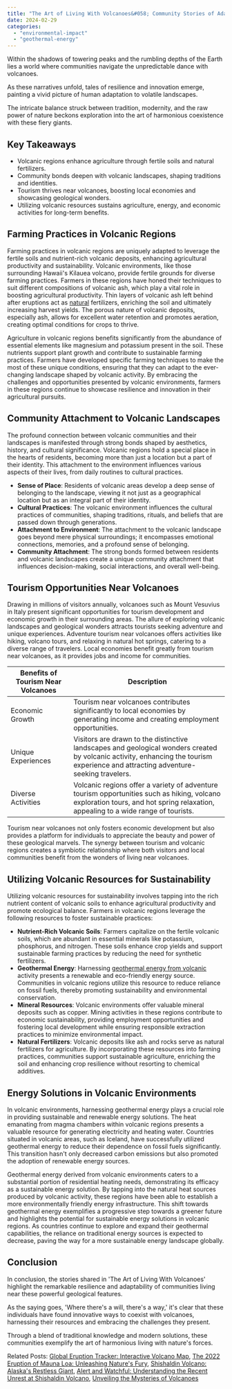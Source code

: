 ```yaml
---
title: "The Art of Living With Volcanoes&#058; Community Stories of Adaptation"
date: 2024-02-29
categories: 
  - "environmental-impact"
  - "geothermal-energy"
---
```


Within the shadows of towering peaks and the rumbling depths of the Earth lies a world where communities navigate the unpredictable dance with volcanoes.

As these narratives unfold, tales of resilience and innovation emerge, painting a vivid picture of human adaptation to volatile landscapes.

The intricate balance struck between tradition, modernity, and the raw power of nature beckons exploration into the art of harmonious coexistence with these fiery giants.

## Key Takeaways

- Volcanic regions enhance agriculture through fertile soils and natural fertilizers.
- Community bonds deepen with volcanic landscapes, shaping traditions and identities.
- Tourism thrives near volcanoes, boosting local economies and showcasing geological wonders.
- Utilizing volcanic resources sustains agriculture, energy, and economic activities for long-term benefits.

## Farming Practices in Volcanic Regions

Farming practices in volcanic regions are uniquely adapted to leverage the fertile soils and nutrient-rich volcanic deposits, enhancing agricultural productivity and sustainability. Volcanic environments, like those surrounding Hawaii's Kilauea volcano, provide fertile grounds for diverse farming practices. Farmers in these regions have honed their techniques to suit different compositions of volcanic ash, which play a vital role in boosting agricultural productivity. Thin layers of volcanic ash left behind after eruptions act as [natural](https://magmamatters.com/the-art-and-science-of-volcano-monitoring/ "The Art and Science of Volcano Monitoring") fertilizers, enriching the soil and ultimately increasing harvest yields. The porous nature of volcanic deposits, especially ash, allows for excellent water retention and promotes aeration, creating optimal conditions for crops to thrive.

Agriculture in volcanic regions benefits significantly from the abundance of essential elements like magnesium and potassium present in the soil. These nutrients support plant growth and contribute to sustainable farming practices. Farmers have developed specific farming techniques to make the most of these unique conditions, ensuring that they can adapt to the ever-changing landscape shaped by volcanic activity. By embracing the challenges and opportunities presented by volcanic environments, farmers in these regions continue to showcase resilience and innovation in their agricultural pursuits.

## Community Attachment to Volcanic Landscapes

The profound connection between volcanic communities and their landscapes is manifested through strong bonds shaped by aesthetics, history, and cultural significance. Volcanic regions hold a special place in the hearts of residents, becoming more than just a location but a part of their identity. This attachment to the environment influences various aspects of their lives, from daily routines to cultural practices.

- **Sense of Place**: Residents of volcanic areas develop a deep sense of belonging to the landscape, viewing it not just as a geographical location but as an integral part of their identity.
- **Cultural Practices**: The volcanic environment influences the cultural practices of communities, shaping traditions, rituals, and beliefs that are passed down through generations.
- **Attachment to Environment**: The attachment to the volcanic landscape goes beyond mere physical surroundings; it encompasses emotional connections, memories, and a profound sense of belonging.
- **Community Attachment**: The strong bonds formed between residents and volcanic landscapes create a unique community attachment that influences decision-making, social interactions, and overall well-being.

## Tourism Opportunities Near Volcanoes

Drawing in millions of visitors annually, volcanoes such as Mount Vesuvius in Italy present significant opportunities for tourism development and economic growth in their surrounding areas. The allure of exploring volcanic landscapes and geological wonders attracts tourists seeking adventure and unique experiences. Adventure tourism near volcanoes offers activities like hiking, volcano tours, and relaxing in natural hot springs, catering to a diverse range of travelers. Local economies benefit greatly from tourism near volcanoes, as it provides jobs and income for communities.

| **Benefits of Tourism Near Volcanoes** | **Description** |
| --- | --- |
| Economic Growth | Tourism near volcanoes contributes significantly to local economies by generating income and creating employment opportunities. |
| Unique Experiences | Visitors are drawn to the distinctive landscapes and geological wonders created by volcanic activity, enhancing the tourism experience and attracting adventure-seeking travelers. |
| Diverse Activities | Volcanic regions offer a variety of adventure tourism opportunities such as hiking, volcano exploration tours, and hot spring relaxation, appealing to a wide range of tourists. |

Tourism near volcanoes not only fosters economic development but also provides a platform for individuals to appreciate the beauty and power of these geological marvels. The synergy between tourism and volcanic regions creates a symbiotic relationship where both visitors and local communities benefit from the wonders of living near volcanoes.

## Utilizing Volcanic Resources for Sustainability

Utilizing volcanic resources for sustainability involves tapping into the rich nutrient content of volcanic soils to enhance agricultural productivity and promote ecological balance. Farmers in volcanic regions leverage the following resources to foster sustainable practices:

- **Nutrient-Rich Volcanic Soils**: Farmers capitalize on the fertile volcanic soils, which are abundant in essential minerals like potassium, phosphorus, and nitrogen. These soils enhance crop yields and support sustainable farming practices by reducing the need for synthetic fertilizers.
- **Geothermal Energy**: Harnessing [geothermal energy from volcanic](https://magmamatters.com/geothermal-energy-and-its-volcanic-origins/ "Geothermal Energy and Its Volcanic Origins") activity presents a renewable and eco-friendly energy source. Communities in volcanic regions utilize this resource to reduce reliance on fossil fuels, thereby promoting sustainability and environmental conservation.
- **Mineral Resources**: Volcanic environments offer valuable mineral deposits such as copper. Mining activities in these regions contribute to economic sustainability, providing employment opportunities and fostering local development while ensuring responsible extraction practices to minimize environmental impact.
- **Natural Fertilizers**: Volcanic deposits like ash and rocks serve as natural fertilizers for agriculture. By incorporating these resources into farming practices, communities support sustainable agriculture, enriching the soil and enhancing crop resilience without resorting to chemical additives.

## Energy Solutions in Volcanic Environments

In volcanic environments, harnessing geothermal energy plays a crucial role in providing sustainable and renewable energy solutions. The heat emanating from magma chambers within volcanic regions presents a valuable resource for generating electricity and heating water. Countries situated in volcanic areas, such as Iceland, have successfully utilized geothermal energy to reduce their dependence on fossil fuels significantly. This transition hasn't only decreased carbon emissions but also promoted the adoption of renewable energy sources.

Geothermal energy derived from volcanic environments caters to a substantial portion of residential heating needs, demonstrating its efficacy as a sustainable energy solution. By tapping into the natural heat sources produced by volcanic activity, these regions have been able to establish a more environmentally friendly energy infrastructure. This shift towards geothermal energy exemplifies a progressive step towards a greener future and highlights the potential for sustainable energy solutions in volcanic regions. As countries continue to explore and expand their geothermal capabilities, the reliance on traditional energy sources is expected to decrease, paving the way for a more sustainable energy landscape globally.

## Conclusion

In conclusion, the stories shared in 'The Art of Living With Volcanoes' highlight the remarkable resilience and adaptability of communities living near these powerful geological features.

As the saying goes, 'Where there's a will, there's a way,' it's clear that these individuals have found innovative ways to coexist with volcanoes, harnessing their resources and embracing the challenges they present.

Through a blend of traditional knowledge and modern solutions, these communities exemplify the art of harmonious living with nature's forces.

Related Posts: [Global Eruption Tracker: Interactive Volcano Map](https://magmamatters.com/global-eruption-tracker-interactive-volcano-map/), [The 2022 Eruption of Mauna Loa: Unleashing Nature's Fury](https://magmamatters.com/the-2022-eruption-of-mauna-loa-unleashing-natures-fury/), [Shishaldin Volcano: Alaska's Restless Giant](https://magmamatters.com/shishaldin-volcano-alaskas-restless-giant/), [Alert and Watchful: Understanding the Recent Unrest at Shishaldin Volcano](https://magmamatters.com/alert-and-watchful-understanding-the-recent-unrest-at-shishaldin-volcano/), [Unveiling the Mysteries of Volcanoes](https://magmamatters.com/unveiling-the-mysteries-of-volcanoes/)
